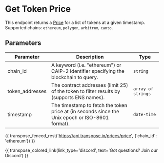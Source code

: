 # Get Token Price

This endpoint returns a [Price](../models/price.md) for a list of tokens at a given timestamp. Supported chains: `ethereum`, `polygon`, `arbitrum`, `canto`.

## Parameters
| Parameter     | Description                                                                          | Type     | 
|---------------|--------------------------------------------------------------------------------------|----------|
| chain_id      | A keyword (i.e. "ethereum") or CAIP-2 identifier specifying the blockchain to query. | `string` | 
| token_addresses | The contract addresses (limit 25) of the token to filter results by (supports ENS names).   | `array of strings` | 
| timestamp | The timestamp to fetch the token price at (in seconds since the Unix epoch or ISO-8601 format).   | `date-time` | 

{{ transpose_fenced_rest('https://api.transpose.io/prices/price', {'chain_id': 'ethereum'}) }}

{{ transpose_colored_link(link_type='discord', text='Got questions?  Join our Discord') }}
